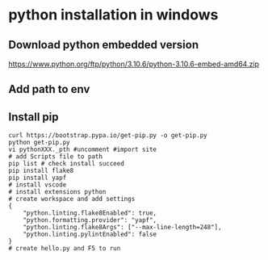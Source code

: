 # python installation in windows

## Download python embedded version

https://www.python.org/ftp/python/3.10.6/python-3.10.6-embed-amd64.zip

## Add path to env

## Install pip

```shell
curl https://bootstrap.pypa.io/get-pip.py -o get-pip.py
python get-pip.py
vi pythonXXX._pth #uncomment #import site
# add Scripts file to path
pip list # check install succeed
pip install flake8
pip install yapf
# install vscode
# install extensions python
# create workspace and add settings
{
    "python.linting.flake8Enabled": true,
    "python.formatting.provider": "yapf",
    "python.linting.flake8Args": ["--max-line-length=248"],
    "python.linting.pylintEnabled": false
}
# create hello.py and F5 to run
```

